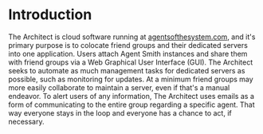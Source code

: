 # Introduction

The Architect is cloud software running at [agentsofthesystem.com](https://agentsofthesystem.com), and it's primary
purpose is to colocate friend groups and their dedicated servers into one application.  Users attach Agent Smith
instances and share them with friend groups via a Web Graphical User Interface (GUI).  The Architect seeks to automate
as much management tasks for dedicated servers as possible, such as monitoring for updates.  At a minimum friend
groups may more easily collaborate to maintain a server, even if that's a manual endeavor.  To alert users of any
information, The Architect uses emails as a form of communicating to the entire group regarding a specific agent.
That way everyone stays in the loop and everyone has a chance to act, if necessary.
